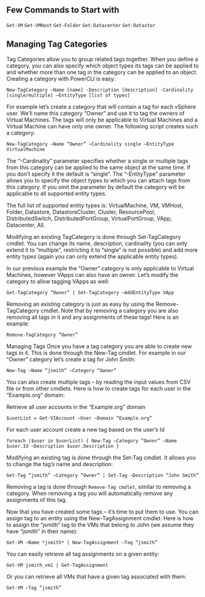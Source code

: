 ## Few Commands to Start with
`Get-VM`
`Get-VMHost`
`Get-Folder`
`Get-Datacenter`
`Get-Datastor`

## Managing Tag Categories
Tag Categories allow you to group related tags together. When you define a category, you can also specify which object types its tags can be applied to and whether more than one tag in the category can be applied to an object. Creating a category with PowerCLI is easy:

`New-TagCategory –Name [name] -Description [description] -Cardinality [single/multiple] –EntityType [list of types]`

For example let’s create a category that will contain a tag for each vSphere user. We’ll name this category “Owner” and use it to tag the owners of Virtual Machines. The tags will only be applicable to Virtual Machines and a Virtual Machine can have only one owner. The following script creates such a category:

`New-TagCategory –Name “Owner” –Cardinality single –EntityType VirtualMachine`

The “-Cardinality” parameter specifies whether a single or multiple tags from this category can be applied to the same object at the same time. If you don’t specify it the default is “single”. The “-EntityType” parameter allows you to specify the object types to which you can attach tags from this category. If you omit the parameter by default the category will be applicable to all supported entity types.

The full list of supported entity types is: VirtualMachine, VM, VMHost, Folder, Datastore, DatastoreCluster, Cluster, ResourcePool, DistributedSwitch, DistributedPortGroup, VirtualPortGroup, VApp, Datacenter, All.

Modifying an existing TagCategory is done through Set-TagCategory cmdlet. You can change its name, description, cardinality (you can only extend it to “multiple”, restricting it to “single” is not possible) and add more entity types (again you can only extend the applicable entity types).

In our previous example the “Owner” category is only applicable to Virtual Machines, however VApps can also have an owner. Let’s modify the category to allow tagging VApps as well:

`Get-TagCategory “Owner” | Set-TagCategory –AddEntityType VApp`

Removing an existing category is just as easy by using the Remove-TagCategory cmdlet. Note that by removing a category you are also removing all tags in it and any assignments of these tags! Here is an example:

`Remove-TagCategory “Owner”`

Managing Tags
Once you have a tag category you are able to create new tags in it. This is done through the New-Tag cmdlet. For example in our “Owner” category let’s create a tag for John Smith:

`New-Tag –Name “jsmith” –Category “Owner”`

You can also create multiple tags – by reading the input values from CSV file or from other cmdlets. Here is how to create tags for each user in the “Example.org” domain:

Retrieve all user accounts in the “Example.org” domain

`$userList = Get-VIAccount –User –Domain “Example.org”`

 For each user account create a new tag based on the user’s Id

`foreach ($user in $userList) { New-Tag –Category “Owner” –Name $user.Id –Description $user.Description }`

Modifying an existing tag is done through the Set-Tag cmdlet. It allows you to change the tag’s name and description:

`Get-Tag “jsmith” –Category “Owner” | Set-Tag –Description “John Smith”`

Removing a tag is done through `Remove-Tag cmdlet`, similar to removing a category. When removing a tag you will automatically remove any assignments of this tag.

Now that you have created some tags – it’s time to put them to use. You can assign tag to an entity using the New-TagAssignment cmdlet. Here is how to assign the “jsmith” tag to the VMs that belong to John (we assume they have “jsmith” in their name):

`Get-VM –Name *jsmith* | New-TagAssignment –Tag “jsmith”`

You can easily retrieve all tag assignments on a given entity:

`Get-VM jsmith_vm1 | Get-TagAssignment`

Or you can retrieve all VMs that have a given tag associated with them:

`Get-VM –Tag “jsmith”`

